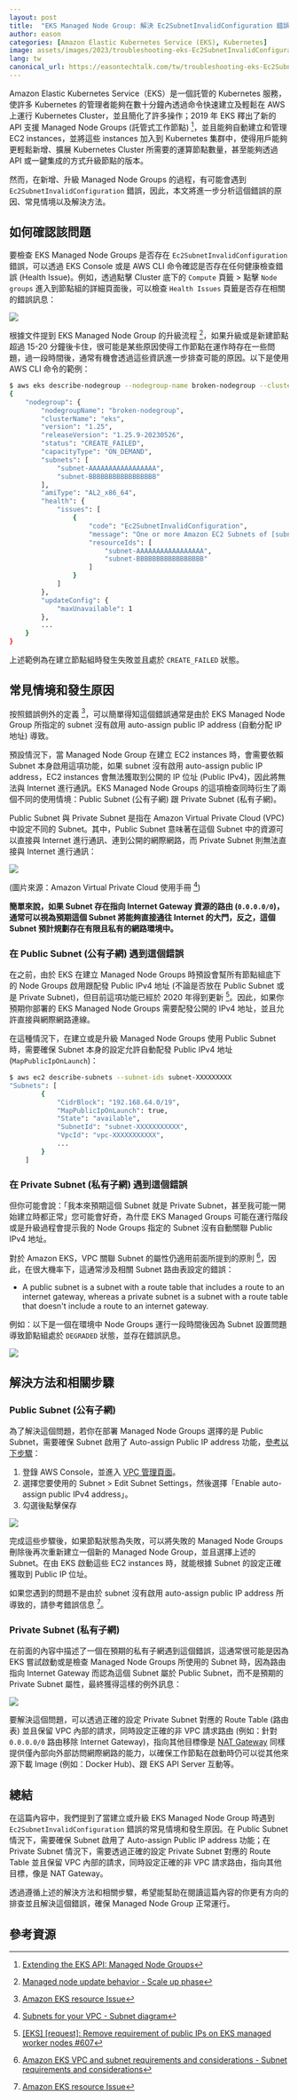 ```yaml
---
layout: post
title:  "EKS Managed Node Group: 解決 Ec2SubnetInvalidConfiguration 錯誤"
author: eason
categories: [Amazon Elastic Kubernetes Service (EKS), Kubernetes]
image: assets/images/2023/troubleshooting-eks-Ec2SubnetInvalidConfiguration-error/cover.png
lang: tw
canonical_url: https://easontechtalk.com/tw/troubleshooting-eks-Ec2SubnetInvalidConfiguration-error/
---
```


Amazon Elastic Kubernetes Service（EKS）是一個託管的 Kubernetes 服務，使許多 Kubernetes 的管理者能夠在數十分鐘內透過命令快速建立及輕鬆在 AWS 上運行 Kubernetes Cluster，並且簡化了許多操作；2019 年 EKS 釋出了新的 API 支援 Managed Node Groups (託管式工作節點) [^eks-managed-nodegroup]，並且能夠自動建立和管理 EC2 instances，並將這些 instances 加入到 Kubernetes 集群中，使得用戶能夠更輕鬆新增、擴展 Kubernetes Cluster 所需要的運算節點數量，甚至能夠透過 API 或一鍵集成的方式升級節點的版本。

然而，在新增、升級 Managed Node Groups 的過程，有可能會遇到 `Ec2SubnetInvalidConfiguration` 錯誤，因此，本文將進一步分析這個錯誤的原因、常見情境以及解決方法。

## 如何確認該問題

要檢查 EKS Managed Node Groups 是否存在 `Ec2SubnetInvalidConfiguration` 錯誤，可以透過 EKS Console 或是 AWS CLI 命令確認是否存在任何健康檢查錯誤 (Health Issue)。例如，透過點擊 Cluster 底下的 `Compute` 頁籤 > 點擊 `Node groups` 進入到節點組的詳細頁面後，可以檢查 `Health Issues` 頁籤是否存在相關的錯誤訊息：

![](/assets/images/2023/troubleshooting-eks-Ec2SubnetInvalidConfiguration-error/nodegroup-create-failed.png)

根據文件提到 EKS Managed Node Group 的升級流程 [^eks-managed-nodegroup-update-behavior]，如果升級或是新建節點超過 15-20 分鐘後卡住，很可能是某些原因使得工作節點在運作時存在一些問題，過一段時間後，通常有機會透過這些資訊進一步排查可能的原因。以下是使用 AWS CLI 命令的範例：

```bash
$ aws eks describe-nodegroup --nodegroup-name broken-nodegroup --cluster eks --region eu-west-1
{
    "nodegroup": {
        "nodegroupName": "broken-nodegroup",
        "clusterName": "eks",
        "version": "1.25",
        "releaseVersion": "1.25.9-20230526",
        "status": "CREATE_FAILED",
        "capacityType": "ON_DEMAND",
        "subnets": [
            "subnet-AAAAAAAAAAAAAAAAA",
            "subnet-BBBBBBBBBBBBBBBBB"
        ],
        "amiType": "AL2_x86_64",
        "health": {
            "issues": [
                {
                    "code": "Ec2SubnetInvalidConfiguration",
                    "message": "One or more Amazon EC2 Subnets of [subnet-AAAAAAAAAAAAAAAAA, subnet-BBBBBBBBBBBBBBBBB] for node group broken-nodegroup does not automatically assign public IP addresses to instances launched into it. If you want your instances to be assigned a public IP address, then you need to enable auto-assign public IP address for the subnet. See IP addressing in VPC guide: https://docs.aws.amazon.com/vpc/latest/userguide/vpc-ip-addressing.html#subnet-public-ip",
                    "resourceIds": [
                        "subnet-AAAAAAAAAAAAAAAAA",
                        "subnet-BBBBBBBBBBBBBBBBB"
                    ]
                }
            ]
        },
        "updateConfig": {
            "maxUnavailable": 1
        },
        ...
    }
}
```

上述範例為在建立節點組時發生失敗並且處於 `CREATE_FAILED` 狀態。

## 常見情境和發生原因

按照錯誤例外的定義 [^eks-issues]，可以簡單得知這個錯誤通常是由於 EKS Managed Node Group 所指定的 subnet 沒有啟用 auto-assign public IP address (自動分配 IP 地址) 導致。

預設情況下，當 Managed Node Group 在建立 EC2 instances 時，會需要依賴 Subnet 本身啟用這項功能，如果 subnet 沒有啟用 auto-assign public IP address，EC2 instances 會無法獲取到公開的 IP 位址 (Public IPv4)，因此將無法與 Internet 進行通訊。EKS Managed Node Groups 的這項檢查同時衍生了兩個不同的使用情境：Public Subnet (公有子網) 跟 Private Subnet (私有子網)。

Public Subnet 與 Private Subnet 是指在 Amazon Virtual Private Cloud (VPC) 中設定不同的 Subnet。其中，Public Subnet 意味著在這個 Subnet 中的資源可以直接與 Internet 進行通訊、連到公開的網際網路，而 Private Subnet 則無法直接與 Internet 進行通訊：

![](/assets/images/2023/troubleshooting-eks-Ec2SubnetInvalidConfiguration-error/subnet-diagram.png)

(圖片來源：Amazon Virtual Private Cloud 使用手冊 [^subnet-diagram])

**簡單來說，如果 Subnet 存在指向 Internet Gateway 資源的路由 (`0.0.0.0/0`)，通常可以視為預期這個 Subnet 將能夠直接通往 Internet 的大門，反之，這個 Subnet 預計規劃存在有限且私有的網路環境中。**

### 在 Public Subnet (公有子網) 遇到這個錯誤

在之前，由於 EKS 在建立 Managed Node Groups 時預設會幫所有節點組底下的 Node Groups 啟用跟配發 Public IPv4 地址 (不論是否放在 Public Subnet 或是 Private Subnet)，但目前這項功能已經於 2020 年得到更新 [^eks-feature-request-607]。因此，如果你預期你部署的 EKS Managed Node Groups 需要配發公開的 IPv4 地址，並且允許直接與網際網路連線。

在這種情況下，在建立或是升級 Managed Node Groups 使用 Public Subnet 時，需要確保 Subnet 本身的設定允許自動配發 Public IPv4 地址 (`MapPublicIpOnLaunch`)：

```bash
$ aws ec2 describe-subnets --subnet-ids subnet-XXXXXXXXX
"Subnets": [
        {
            "CidrBlock": "192.168.64.0/19",
            "MapPublicIpOnLaunch": true,
            "State": "available",
            "SubnetId": "subnet-XXXXXXXXXXX",
            "VpcId": "vpc-XXXXXXXXXXX",
            ...
        }
    ]
```

### 在 Private Subnet (私有子網) 遇到這個錯誤

但你可能會說：「我本來預期這個 Subnet 就是 Private Subnet，甚至我可能一開始建立時都正常」您可能會好奇，為什麼 EKS Managed Groups 可能在運行階段或是升級過程會提示我的 Node Groups 指定的 Subnet 沒有自動關聯 Public IPv4 地址。

對於 Amazon EKS，VPC 關聯 Subnet 的屬性仍適用前面所提到的原則 [^eks-vpc-subnet-considerations]，因此，在很大機率下，這通常涉及相關 Subnet 路由表設定的錯誤：

- A public subnet is a subnet with a route table that includes a route to an internet gateway, whereas a private subnet is a subnet with a route table that doesn't include a route to an internet gateway.

例如：以下是一個在環境中 Node Groups 運行一段時間後因為 Subnet 設置問題導致節點組處於 `DEGRADED` 狀態，並存在錯誤訊息。

![](/assets/images/2023/troubleshooting-eks-Ec2SubnetInvalidConfiguration-error/nodegroup-degraded.png)

## 解決方法和相關步驟

### Public Subnet (公有子網)

為了解決這個問題，若你在部署 Managed Node Groups 選擇的是 Public Subnet，需要確保 Subnet 啟用了 Auto-assign Public IP address 功能，[參考以下步驟](https://docs.aws.amazon.com/vpc/latest/userguide/modify-subnets.html#subnet-public-ip)：

1. 登錄 AWS Console，並進入 [VPC 管理頁面](https://console.aws.amazon.com/vpc/)。
2. 選擇您要使用的 Subnet > Edit Subnet Settings，然後選擇「Enable auto-assign public IPv4 address」。
3. 勾選後點擊保存

![](/assets/images/2023/troubleshooting-eks-Ec2SubnetInvalidConfiguration-error/enable-auto-assign-up-settings.png)

完成這些步驟後，如果節點狀態為失敗，可以將失敗的 Managed Node Groups 刪除後再次重新建立一個新的 Managed Node Group，並且選擇上述的 Subnet。在由 EKS 啟動這些 EC2 instances 時，就能根據 Subnet 的設定正確獲取到 Public IP 位址。

如果您遇到的問題不是由於 subnet 沒有啟用 auto-assign public IP address 所導致的，請參考錯誤信息 [^eks-issues]。

### Private Subnet (私有子網)

在前面的內容中描述了一個在預期的私有子網遇到這個錯誤，這通常很可能是因為 EKS 嘗試啟動或是檢查 Managed Node Groups 所使用的 Subnet 時，因為路由指向 Internet Gateway 而認為這個 Subnet 屬於 Public Subnet，而不是預期的 Private Subnet 屬性，最終獲得這樣的例外訊息：

![](/assets/images/2023/troubleshooting-eks-Ec2SubnetInvalidConfiguration-error/incorrect-private-subnet-route.png)

要解決這個問題，可以透過正確的設定 Private Subnet 對應的 Route Table (路由表) 並且保留 VPC 內部的請求，同時設定正確的非 VPC 請求路由 (例如：針對 `0.0.0.0/0` 路由移除 Internet Gateway)，指向其他目標像是 [NAT Gateway](https://docs.aws.amazon.com/vpc/latest/userguide/vpc-nat-gateway.html) 同樣提供僅內部向外部訪問網際網路的能力，以確保工作節點在啟動時仍可以從其他來源下載 Image (例如：Docker Hub)、跟 EKS API Server 互動等。

## 總結

在這篇內容中，我們提到了當建立或升級 EKS Managed Node Group 時遇到 `Ec2SubnetInvalidConfiguration` 錯誤的常見情境和發生原因。在 Public Subnet 情況下，需要確保 Subnet 啟用了 Auto-assign Public IP address 功能；在 Private Subnet 情況下，需要透過正確的設定 Private Subnet 對應的 Route Table 並且保留 VPC 內部的請求，同時設定正確的非 VPC 請求路由，指向其他目標，像是 NAT Gateway。

透過遵循上述的解決方法和相關步驟，希望能幫助在閱讀這篇內容的你更有方向的排查並且解決這個錯誤，確保 Managed Node Group 正常運行。

## 參考資源

[^eks-managed-nodegroup]: [Extending the EKS API: Managed Node Groups](https://aws.amazon.com/blogs/containers/eks-managed-node-groups/)
[^eks-issues]: [Amazon EKS resource Issue](https://docs.aws.amazon.com/eks/latest/APIReference/API_Issue.html)
[^eks-managed-nodegroup-update-behavior]: [Managed node update behavior - Scale up phase](https://docs.aws.amazon.com/eks/latest/userguide/managed-node-update-behavior.html#managed-node-update-scale-up)
[^subnet-diagram]: [Subnets for your VPC - Subnet diagram](https://docs.aws.amazon.com/vpc/latest/userguide/configure-subnets.html#subnet-diagram)
[^eks-feature-request-607]: [[EKS] [request]: Remove requirement of public IPs on EKS managed worker nodes #607](https://github.com/aws/containers-roadmap/issues/607)
[^eks-vpc-subnet-considerations]: [Amazon EKS VPC and subnet requirements and considerations - Subnet requirements and considerations](https://docs.aws.amazon.com/eks/latest/userguide/network_reqs.html#network-requirements-subnets)